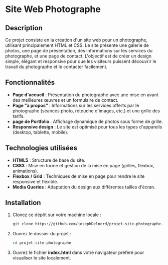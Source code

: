 # Site Web Photographe

## Description

Ce projet consiste en la création d'un site web pour un photographe, utilisant principalement HTML et CSS. Le site présente une galerie de photos, une page de présentation, des informations sur les services du photographe, et une page de contact. L'objectif est de créer un design simple, élégant et responsive pour que les visiteurs puissent découvrir le travail du photographe et le contacter facilement.

## Fonctionnalités

- **Page d'accueil** : Présentation du photographe avec une mise en avant des meilleures œuvres et un formulaire de contact.
- **Page "à propos"** : Informations sur les services offerts par le photographe (séances photo, retouche d'images, etc.) et une grille des tarifs.
- **page de Portfolio** : Affichage dynamique de photos sous forme de grille.
- **Responsive design** : Le site est optimisé pour tous les types d'appareils (desktop, tablette, mobile).

## Technologies utilisées

- **HTML5** : Structure de base du site.
- **CSS3** : Mise en forme et gestion de la mise en page (grilles, flexbox, animations).
- **Flexbox / Grid** : Techniques de mise en page pour rendre le site responsive et flexible.
- **Media Queries** : Adaptation du design aux différentes tailles d'écran.

## Installation

1. Clonez ce dépôt sur votre machine locale :
   ```bash
   git clone https://github.com/josephDelnord/projet-site-photographe.git
   ```
2. Ouvrez le dossier du projet :

   ```bash
   cd projet-site-photographe
   ```
3. Ouvrez le fichier **index.html** dans votre navigateur préféré pour visualiser le site localement.
